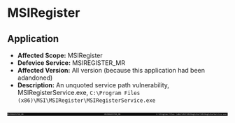# MSIRegister

## Application 

* **Affected Scope:** MSIRegister
* **Defevice Service:** MSIREGISTER_MR
* **Affected Version:** All version (because this application had been adandoned)
* **Description:** An unquoted service path vulnerability, MSIRegisterService.exe, `C:\Program Files (x86)\MSI\MSIRegister\MSIRegisterService.exe`

![MSIREGISTER_MR](./img/msi_register_service.png)
